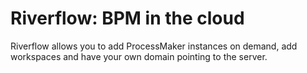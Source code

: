 # Riverflow: BPM in the cloud
Riverflow allows you to add ProcessMaker instances on demand, add workspaces and have your own domain pointing to the server.